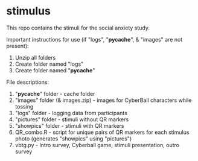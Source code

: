 # stimulus
This repo contains the stimuli for the social anxiety study.


Important instructions for use (if "logs", "__pycache__", & "images" are not present):
1. Unzip all folders
2. Create folder named "logs"
3. Create folder named "__pycache__"


File descriptions:
1. "__pycache__" folder - cache folder
2. "images" folder (& images.zip) - images for CyberBall characters while tossing
3. "logs" folder - logging data from participants
4. "pictures" folder - stimuli without QR markers
5. "showpics" folder - stimuli with QR markers
6. QR_combo.R - script for unique pairs of QR markers for each stimulus photo (generates "showpics" using "pictures")
7. vbtg.py - Intro survey, Cyberball game, stimuli presentation, outro survey
